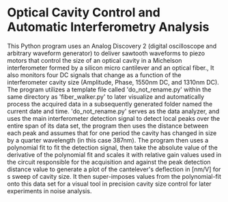 # Optical Cavity Control and Automatic Interferometry Analysis
This Python program uses an Analog Discovery 2 (digital oscilloscope and arbitrary waveform generator) to deliver sawtooth waveforms to piezo motors that control the size of an optical cavity in a Michelson interferometer formed by a silicon micro cantilever and an optical fiber., It also monitors four DC signals that change as a function of the interferometer cavity size (Amplitude, Phase, 1550nm DC, and 1310nm DC). The program utilizes a template file called 'do_not_rename.py' within the same directory as 'fiber_walker.py' to later visualize and automatically process the acquired data in a subsequently generated folder named the current date and time. 'do_not_rename.py' serves as the data analyzer, and uses the main interferometer detection signal to detect local peaks over the entire span of its data set, the program then uses the distance between each peak and assumes that for one period the cavity has changed in size by a quarter wavelength (in this case 387nm). The program then uses a polynomial fit to fit the detection signal, then take the absolute value of the derivative of the polynomial fit and scales it with relative gain values used in the circuit responsible for the acquisition and against the peak detection distance value to generate a plot of the cantelever's deflection in [nm/V] for s sweep of cavity size. It then super-imposes values from the polynomial-fit onto this data set for a visual tool in precision cavity size control for later experiments in noise analysis.
